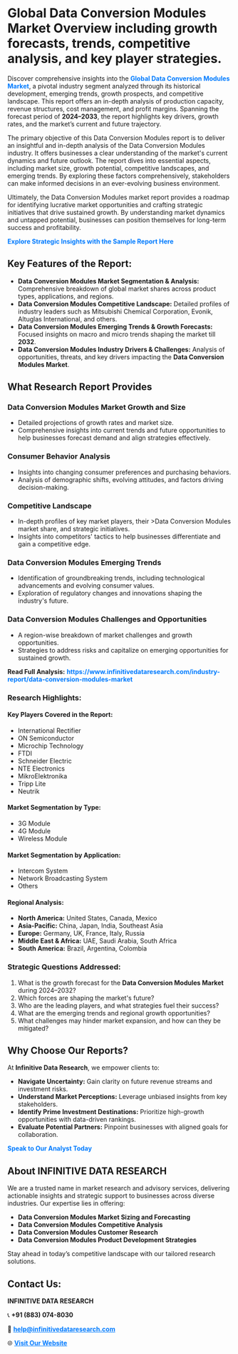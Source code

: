 <h1>Global Data Conversion Modules Market Overview including growth forecasts, trends, competitive analysis, and key player strategies.</h1>
<p>
Discover comprehensive insights into the 
<a href="https://www.infinitivedataresearch.com/industry-report/data-conversion-modules-market" rel="dofollow" style="color: #007BFF; text-decoration: none;"><strong>Global Data Conversion Modules Market</strong></a>, a pivotal industry segment analyzed through its historical development, emerging trends, growth prospects, and competitive landscape. This report offers an in-depth analysis of production capacity, revenue structures, cost management, and profit margins. Spanning the forecast period of <strong>2024–2033</strong>, the report highlights key drivers, growth rates, and the market’s current and future trajectory.
</p>
<p>
The primary objective of this Data Conversion Modules report is to deliver an insightful and in-depth analysis of the Data Conversion Modules industry. It offers businesses a clear understanding of the market's current dynamics and future outlook. The report dives into essential aspects, including market size, growth potential, competitive landscapes, and emerging trends. By exploring these factors comprehensively, stakeholders can make informed decisions in an ever-evolving business environment.
</p>
<p>
Ultimately, the Data Conversion Modules market report provides a roadmap for identifying lucrative market opportunities and crafting strategic initiatives that drive sustained growth. By understanding market dynamics and untapped potential, businesses can position themselves for long-term success and profitability.
</p>
<p>
<a href="https://www.infinitivedataresearch.com/request-sample/reportId=106933" style="color: #007BFF; text-decoration: none;"><strong>Explore Strategic Insights with the Sample Report Here</strong></a>
</p>

<h2>Key Features of the Report:</h2>
<ul>
<li><strong>Data Conversion Modules Market Segmentation & Analysis:</strong> Comprehensive breakdown of global market shares across product types, applications, and regions.</li>
<li><strong>Data Conversion Modules Competitive Landscape:</strong> Detailed profiles of industry leaders such as Mitsubishi Chemical Corporation, Evonik, Altuglas International, and others.</li>
<li><strong>Data Conversion Modules Emerging Trends & Growth Forecasts:</strong> Focused insights on macro and micro trends shaping the market till <strong>2032</strong>.</li>
<li><strong>Data Conversion Modules Industry Drivers & Challenges:</strong> Analysis of opportunities, threats, and key drivers impacting the <strong>Data Conversion Modules Market</strong>.</li>
</ul>

<h2>What Research Report Provides</h2>
<h3>Data Conversion Modules Market Growth and Size</h3>
<ul>
<li>Detailed projections of growth rates and market size.</li>
<li>Comprehensive insights into current trends and future opportunities to help businesses forecast demand and align strategies effectively.</li>
</ul>

<h3>Consumer Behavior Analysis</h3>
<ul>
<li>Insights into changing consumer preferences and purchasing behaviors.</li>
<li>Analysis of demographic shifts, evolving attitudes, and factors driving decision-making.</li>
</ul>

<h3>Competitive Landscape</h3>
<ul>
<li>In-depth profiles of key market players, their >Data Conversion Modules market share, and strategic initiatives.</li>
<li>Insights into competitors' tactics to help businesses differentiate and gain a competitive edge.</li>
</ul>

<h3>Data Conversion Modules Emerging Trends</h3>
<ul>
<li>Identification of groundbreaking trends, including technological advancements and evolving consumer values.</li>
<li>Exploration of regulatory changes and innovations shaping the industry's future.</li>
</ul>

<h3>Data Conversion Modules Challenges and Opportunities</h3>
<ul>
<li>A region-wise breakdown of market challenges and growth opportunities.</li>
<li>Strategies to address risks and capitalize on emerging opportunities for sustained growth.</li>
</ul>
<p><strong>Read Full Analysis:</strong> <a href="https://www.infinitivedataresearch.com/industry-report/data-conversion-modules-market" rel="dofollow" style="color: #007BFF; text-decoration: none;"><strong>https://www.infinitivedataresearch.com/industry-report/data-conversion-modules-market</strong></a></p>
<h3>Research Highlights:</h3>
<h4>Key Players Covered in the Report:</h4>
<ul><li>International Rectifier</li><li>ON Semiconductor</li><li>Microchip Technology</li><li>FTDI</li><li>Schneider Electric</li><li>NTE Electronics</li><li>MikroElektronika</li><li>Tripp Lite</li><li>Neutrik</li></ul>
<h4>Market Segmentation by Type:</h4>
<ul><li>3G Module</li><li>4G Module</li><li>Wireless Module</li></ul>
<h4>Market Segmentation by Application:</h4>
<ul><li>Intercom System</li><li>Network Broadcasting System</li><li>Others</li></ul>

<h4>Regional Analysis:</h4>
<ul>
<li><strong>North America:</strong> United States, Canada, Mexico</li>
<li><strong>Asia-Pacific:</strong> China, Japan, India, Southeast Asia</li>
<li><strong>Europe:</strong> Germany, UK, France, Italy, Russia</li>
<li><strong>Middle East & Africa:</strong> UAE, Saudi Arabia, South Africa</li>
<li><strong>South America:</strong> Brazil, Argentina, Colombia</li>
</ul>

<h3>Strategic Questions Addressed:</h3>
<ol>
<li>What is the growth forecast for the <strong>Data Conversion Modules Market</strong> during 2024–2032?</li>
<li>Which forces are shaping the market's future?</li>
<li>Who are the leading players, and what strategies fuel their success?</li>
<li>What are the emerging trends and regional growth opportunities?</li>
<li>What challenges may hinder market expansion, and how can they be mitigated?</li>
</ol>

<h2>Why Choose Our Reports?</h2>
<p>At <strong>Infinitive Data Research</strong>, we empower clients to:</p>
<ul>
<li><strong>Navigate Uncertainty:</strong> Gain clarity on future revenue streams and investment risks.</li>
<li><strong>Understand Market Perceptions:</strong> Leverage unbiased insights from key stakeholders.</li>
<li><strong>Identify Prime Investment Destinations:</strong> Prioritize high-growth opportunities with data-driven rankings.</li>
<li><strong>Evaluate Potential Partners:</strong> Pinpoint businesses with aligned goals for collaboration.</li>
</ul>
<p><a href="https://www.infinitivedataresearch.com/industry-report/data-conversion-modules-market" rel="dofollow" style="color: #007BFF; text-decoration: none;"><strong>Speak to Our Analyst Today</strong></a></p>

<h2>About INFINITIVE DATA RESEARCH</h2>
<p>We are a trusted name in market research and advisory services, delivering actionable insights and strategic support to businesses across diverse industries. Our expertise lies in offering:</p>
<ul>
<li><strong>Data Conversion Modules Market Sizing and Forecasting</strong></li>
<li><strong>Data Conversion Modules Competitive Analysis</strong></li>
<li><strong>Data Conversion Modules Customer Research</strong></li>
<li><strong>Data Conversion Modules Product Development Strategies</strong></li>
</ul>
<p>Stay ahead in today’s competitive landscape with our tailored research solutions.</p>

<h2>Contact Us:</h2>
<p><strong>INFINITIVE DATA RESEARCH</strong></p>
<p>📞 <strong>+91 (883) 074-8030</strong></p>
<p>📧 <strong><a href="mailto:help@infinitivedataresearch.com" style="color: #007BFF;">help@infinitivedataresearch.com</a></strong></p>
<p>🌐 <strong><a href="https://www.infinitivedataresearch.com" rel="dofollow" style="color: #007BFF;">Visit Our Website</a></strong></p>